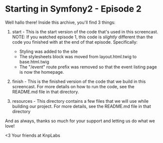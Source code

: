 Starting in Symfony2 - Episode 2
================================

Well hallo there! Inside this archive, you'll find 3 things:

1) start - This is the start version of the code that's used in this screencast.
   NOTE: If you watched episode 1, this code is *slightly* different than
   the code you finished with at the end of that episode. Specifically:

   * Styling was added to the site
   * The stylesheets block was moved from layout.html.twig to base.html.twig
   * The "/event" route prefix was removed so that the event listing page
        is now the homepage.

2) finish - This is the finished version of the code that we build
   in this screencast. For more details on how to run the code,
   see the README.md file in that directory.

3) resources - This directory contains a few files that we will use
   while building our project. For more details, see the README.md
   file in that directory

And as always, thanks so much for your support and letting us do what
we love!

<3 Your friends at KnpLabs
